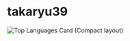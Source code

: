 # takaryu39
![Top Languages Card (Compact layout)](https://github-readme-stats.vercel.app/api/top-langs/?username=takaryu39&size_weight=0.5&count_weight=0.5)
